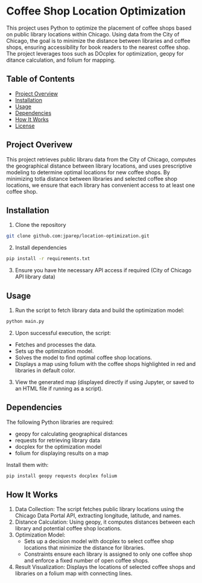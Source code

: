 # Coffee Shop Location Optimization

This project uses Python to optimize the placement of coffee shops based on public library locations within Chicago. Using data from the City of Chicago, the goal is to minimize the distance between libraries and coffee shops, ensuring accessibility for book readers to the nearest coffee shop. The project leverages toos such as DOcplex for optimization, geopy for ditance calculation, and folium for mapping.


## Table of Contents
- [Project Overview](#project-overview)
- [Installation](#installation)
- [Usage](#usage)
- [Dependencies](#dependencies)
- [How It Works](#how-it-works)
- [License](#license)


## Project Overivew

This project retrieves public libraru data from the City of Chicago, computes the geographical distance between library locations, and uses prescriptive modeling to determine optimal locations for new coffee shops. By minimizing totla distance between libraries and selected coffee shop locations, we ensure that each library has convenient access to at least one coffee shop.


## Installation

1. Clone the repository
```bash
git clone github.com:jparep/location-optimization.git
```
2. Install dependencies
```bash
pip install -r requirements.txt
```
3. Ensure you have hte necessary API access if required (City of Chicago API library data)


## Usage

1. Run the script to fetch library data and build the optimization model:
```bash
python main.py
```

2. Upon successful execution, the script:

- Fetches and processes the data.
- Sets up the optimization model.
- Solves the model to find optimal coffee shop locations.
- Displays a map using folium with the coffee shops highlighted in red and libraries in default color.

3. View the generated map (displayed directly if using Jupyter, or saved to an HTML file if running as a script).


## Dependencies

The following Python libraries are required:

- geopy for calculating geographical distances
- requests for retrieving library data
- docplex for the optimization model
- folium for displaying results on a map

Install them with:
```bash
pip install geopy requests docplex folium
```


## How It Works

1. Data Collection: The script fetches public library locations using the Chicago Data Portal API, extracting longitude, latitude, and names.
2. Distance Calculation: Using geopy, it computes distances between each library and potential coffee shop locations.
3. Optimization Model:
    - Sets up a decision model with docplex to select coffee shop locations that minimize the distance for libraries.
    - Constraints ensure each library is assigned to only one coffee shop and enforce a fixed number of open coffee shops.
4. Result Visualization: Displays the locations of selected coffee shops and libraries on a folium map with connecting lines.